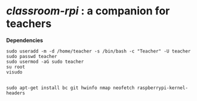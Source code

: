 # ***classroom-rpi*** : a companion for teachers

**Dependencies**

    sudo useradd -m -d /home/teacher -s /bin/bash -c "Teacher" -U teacher
    sudo passwd teacher
    sudo usermod -aG sudo teacher
    su root
    visudo
    
    
    sudo apt-get install bc git hwinfo nmap neofetch raspberrypi-kernel-headers
